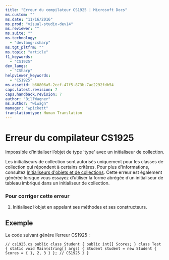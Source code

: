 ```yaml
---
title: "Erreur du compilateur CS1925 | Microsoft Docs"
ms.custom: ""
ms.date: "11/16/2016"
ms.prod: "visual-studio-dev14"
ms.reviewer: ""
ms.suite: ""
ms.technology: 
  - "devlang-csharp"
ms.tgt_pltfrm: ""
ms.topic: "article"
f1_keywords: 
  - "CS1925"
dev_langs: 
  - "CSharp"
helpviewer_keywords: 
  - "CS1925"
ms.assetid: b60806a5-2ccf-47f5-873b-7ac2292fdb54
caps.latest.revision: 7
caps.handback.revision: 7
author: "BillWagner"
ms.author: "wiwagn"
manager: "wpickett"
translationtype: Human Translation
---
```

# Erreur du compilateur CS1925
Impossible d’initialiser l’objet de type 'type' avec un initialiseur de collection.  
  
 Les initialiseurs de collection sont autorisés uniquement pour les classes de collection qui répondent à certains critères. Pour plus d'informations, consultez [Initialiseurs d'objets et de collections](../../csharp/programming-guide/classes-and-structs/object-and-collection-initializers.md). Cette erreur est également générée lorsque vous essayez d’utiliser la forme abrégée d’un initialiseur de tableau imbriqué dans un initialiseur de collection.  
  
### Pour corriger cette erreur  
  
1.  Initialisez l’objet en appelant ses méthodes et ses constructeurs.  
  
## Exemple  
 Le code suivant génère l’erreur CS1925 :  
  
```  
// cs1925.cs public class Student { public int[] Scores; } class Test { static void Main(string[] args) { Student student = new Student { Scores = { 1, 2, 3 } }; // CS1925 } }  
```